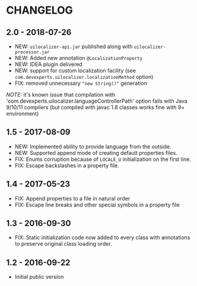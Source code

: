 
# CHANGELOG

## 2.0 - 2018-07-26

- NEW: `uilocalizer-api.jar` published along with `uilocalizer-processor.jar` 
- NEW: Added new annotation `@LocalizationProperty`
- NEW: IDEA plugin delivered
- NEW: support for custom localization facility (see `com.devexperts.uilocalizer.localizationMethod` option)
- FIX: removed unnecessary `"new String()"` generation

*NOTE:* it's known issue that compilation with 'com.devexperts.uilocalizer.languageControllerPath' option fails 
with Java 9/10/11 compilers (but compiled with javac 1.8 classes works fine with 9+ environment)

## 1.5 - 2017-08-09
- NEW: Implemented ability to provide language from the outside.
- NEW: Supported append mode of creating default properties files.
- FIX: Enums corruption because of `LOCALE_U` initialization on the first line.
- FIX: Escape backslashes in a property file.

## 1.4 - 2017-05-23

- FIX: Append properties to a file in natural order
- FIX: Escape line breaks and other special symbols in a property file

## 1.3 - 2016-09-30

- FIX: Static initialization code now added to every class with annotations to preserve original class loading order.

## 1.2 - 2016-09-22

- Initial public version
